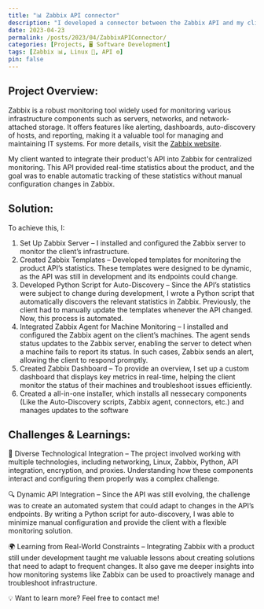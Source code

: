 ```yaml
---
title: "📊 Zabbix API connector"
description: "I developed a connector between the Zabbix API and my client's product API, allowing them to monitor the product's statistics seamlessly within the Zabbix monitoring system."
date: 2023-04-23
permalink: /posts/2023/04/ZabbixAPIConnector/
categories: [Projects, 🖥️ Software Development]
tags: [Zabbix 📊, Linux 🐧, API ⚙️]
pin: false
---
```


## Project Overview:

Zabbix is a robust monitoring tool widely used for monitoring various infrastructure components such as servers, networks, and network-attached storage. It offers features like alerting, dashboards, auto-discovery of hosts, and reporting, making it a valuable tool for managing and maintaining IT systems. For more details, visit the [Zabbix website](https://www.zabbix.com/).

My client wanted to integrate their product's API into Zabbix for centralized monitoring. This API provided real-time statistics about the product, and the goal was to enable automatic tracking of these statistics without manual configuration changes in Zabbix.

## Solution:

To achieve this, I:

1. Set Up Zabbix Server – I installed and configured the Zabbix server to monitor the client’s infrastructure.
2. Created Zabbix Templates – Developed templates for monitoring the product API’s statistics. These templates were designed to be dynamic, as the API was still in development and its endpoints could change.
3. Developed Python Script for Auto-Discovery – Since the API’s statistics were subject to change during development, I wrote a Python script that automatically discovers the relevant statistics in Zabbix. Previously, the client had to manually update the templates whenever the API changed. Now, this process is automated.
4. Integrated Zabbix Agent for Machine Monitoring – I installed and configured the Zabbix agent on the client’s machines. The agent sends status updates to the Zabbix server, enabling the server to detect when a machine fails to report its status. In such cases, Zabbix sends an alert, allowing the client to respond promptly.
5. Created Zabbix Dashboard – To provide an overview, I set up a custom dashboard that displays key metrics in real-time, helping the client monitor the status of their machines and troubleshoot issues efficiently.
6. Created a all-in-one installer, which installs all nessecary components (Like the Auto-Discovery scripts, Zabbix agent, connectors, etc.) and manages updates to the software

## Challenges & Learnings:

🔧 Diverse Technological Integration – The project involved working with multiple technologies, including networking, Linux, Zabbix, Python, API integration, encryption, and proxies. Understanding how these components interact and configuring them properly was a complex challenge.

🔍 Dynamic API Integration – Since the API was still evolving, the challenge was to create an automated system that could adapt to changes in the API’s endpoints. By writing a Python script for auto-discovery, I was able to minimize manual configuration and provide the client with a flexible monitoring solution.

🌍 Learning from Real-World Constraints – Integrating Zabbix with a product still under development taught me valuable lessons about creating solutions that need to adapt to frequent changes. It also gave me deeper insights into how monitoring systems like Zabbix can be used to proactively manage and troubleshoot infrastructure.

💡 Want to learn more? Feel free to contact me!